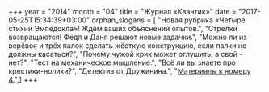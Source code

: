 +++
year = "2014"
month = "04"
title = "Журнал «Квантик»"
date = "2017-05-25T15:34:39+03:00"
orphan_slogans = [ "Новая рубрика «Четыре стихии Эмпедокла»! Ждём ваших объяснений опытов.", "Стрелки возвращаются! Федя и Даня решают новые задачки.", "Можно ли из верёвок и трёх палок сделать жёсткую конструкцию, если палки не должны касаться?", "Почему чужой крик может оглушить, а свой - нет?", "Тест на механическое мышление.", "Всё ли вы знаете про крестики-нолики?", "Детектив от Дружинина.", "[Материалы к номеру 4.](extras/materials_2014_04.html)",]
+++
